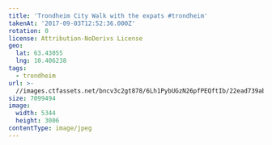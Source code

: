 ```yaml
---
title: 'Trondheim City Walk with the expats #trondheim'
takenAt: '2017-09-03T12:52:36.000Z'
rotation: 0
license: Attribution-NoDerivs License
geo:
  lat: 63.43055
  lng: 10.406238
tags:
  - trondheim
url: >-
  //images.ctfassets.net/bncv3c2gt878/6Lh1PybUGzN26pfPEQftIb/22ead739ab7473942df0cc7dd7a82f34/trondheim-city-walk-with-the-expats-trondheim_36200229843_o
size: 7099494
image:
  width: 5344
  height: 3006
contentType: image/jpeg
---
```


